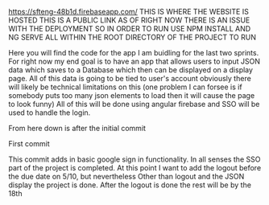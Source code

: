 https://sfteng-48b1d.firebaseapp.com/ THIS IS WHERE THE WEBSITE IS HOSTED THIS IS A PUBLIC LINK
AS OF RIGHT NOW THERE IS AN ISSUE WITH THE DEPLOYMENT SO IN ORDER TO RUN USE NPM INSTALL AND NG SERVE ALL WITHIN THE ROOT DIRECTORY OF THE PROJECT TO RUN

Here you will find the code for the app I am buidling for the last two sprints. For right now my end goal is to have an app that allows users to input JSON data which saves to a Database which then can be displayed on a display page. All of this data is going to be tied to user's account obviously there will likely be technical limitations on this (one problem I can forsee is if somebody puts too many json elements to load then it will cause the page to look funny) All of this will be done using angular firebase and SSO will be used to handle the login.  

From here down is after the initial commit

First commit

This commit adds in basic google sign in functionality. In all senses the SSO part of the project is completed. At this point I want to add the logout before the due date on 5/10, but nevertheless Other than logout and the JSON display the project is done. After the logout is done the rest will be by the 18th